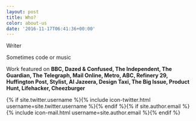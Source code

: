 ```yaml
---
layout: post
title: Who?
color: about-us
date: '2016-11-17T06:41:36+00:00'
---
```


Writer

Sometimes code or music

Work featured on **BBC, Dazed & Confused,  The Independent, The Guardian, The Telegraph, Mail Online, Metro, ABC, Refinery 29, Huffington Post, Stylist, Al Jazeera, Design Taxi, The Big Issue, Product Hunt, Lifehacker, Cheezburger**

{% if site.twitter.username %}{% include icon-twitter.html username=site.twitter.username %}{% endif %}{% if site.author.email %}{% include icon-mail.html username=site.author.email %}{% endif %}
